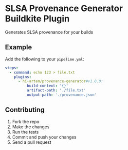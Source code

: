 # SLSA Provenance Generator Buildkite Plugin

Generates SLSA provenance for your builds

## Example

Add the following to your `pipeline.yml`:

```yml
steps:
  - command: echo 123 > file.txt
    plugins:
      - hi-artem/provenance-generator#v1.0.0:
          build-context: '{}'
          artifact-path: './file.txt'
          output-path: './provenance.json'
```

## Contributing

1. Fork the repo
2. Make the changes
3. Run the tests
4. Commit and push your changes
5. Send a pull request
